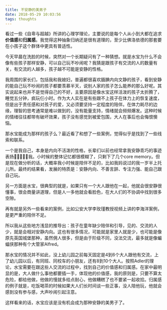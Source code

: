 ```yaml
---
title: 不安静的美男子
date: 2018-05-29 10:03:56
tags: thoughts
---
```


看过一些《自卑与超越》所讲的心理学理论，主要说的是每个人从小到大都在追求**价值感**和**归属感**。我觉得这种抽象归纳还是很有道理的，至少比佛洛依德的那套要在小孩子这个群体中更具有普适性。



今天早晨在洗脸的时候，突然对一个长期疑问有了一种猜想。就是水宝为什么不会像有些孩子那样安静，可以自己玩不吵闹呢？我猜是跟孩子有交流的人的数量有关，有交流的人越多，孩子越不可能是安静的性格。



我周围的家长们，包括我和我媳妇，普遍都很喜欢腼腆内向文静的孩子，看到安静的能自己玩不吵闹的孩子都要羡慕半天，说别人家的孩子怎么能养的那么好呢。其实说起来也并不是觉得自己的不好，主要原因是像水宝这样活泼的孩子太折腾了，睡觉五分钟，疯玩仨小时。作为大人实在是有些跟不上孩子在体力上的恢复速度，但是出于责任感和对孩子的爱，又必须要坚持一定程度的陪伴。在体力耗尽的边缘，理智的思考通常是难以做到的，没有能量支持，情绪就会频频爆发。这种时候的情绪往往都带有破坏效果，孩子没有感觉到被爱包围，大人在事后也会悔恨懊恼。



那水宝能成为那样的孩子么？最近看了和想了一些案例，觉得似乎是找到了一些线索和联系。

一个是我自己，本身是内向不活泼的性格，长辈们以前也经常拿我安静乖巧的事迹表扬我。小时候的整体记忆都很模糊了，只剩下了几个core memory。但是现在做分析的话，大概率我小时候是陪伴不足的，比如我妈说过的我一岁半上托儿所。最终的结果看，发展的特质是：安静内向、不善言辞、专注力强、能自己跟自己玩。

另一方面是水宝，很典型的就是，如果只有一个大人跟他在一起，他就会很安静很懂事，很会商量讲道理，但是人一多他就会看脸色，在大人们的不协调中找到很多空隙。

再有就是另外一些看来的案例，比如公安大学李玫瑾教授视频上讲的李海洋案例，是更严重的陪伴不足。

所以我从这些地方浅显的推导出：孩子在童年缺少陪伴和引导，见的、交流的人少，就是会相对安静内向。这也有很多情况，可能就是家里人就是少，也可能是像原先英国城堡那种，虽然佣人很多，但是由于阶级不同，没法交流，最多就是像蝙蝠侠那种有个大管家Alfred。



那水宝的情况并不如此，没上幼儿园之前每天固定是4到6个大人跟他有交流，上了幼儿园以后，有同班、同校车的小朋友，还有8到10个大人。按照Adler的理论，水宝需要在跟这些人交流的过程中，找到自己的价值感和归属感。在家中最明显的是，大人做什么事他都要插一手，体现他的价值感，我的原则是，只要不算太危险，都给他做，他做的慢就多给点耐心，他做糟糕了也不要紧一起收拾。归属感的例子就是，吃饭喝茶的时候如果大人们长时间谈一些正事，没人陪他玩，他就会感到没有参与感，大声吵闹引起注意。



这样看来的话，水宝应该是没有机会成为那种安静的美男子了。